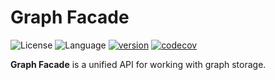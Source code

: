 # Graph Facade

![License](https://img.shields.io/badge/license-Apache2.0-green)
![Language](https://img.shields.io/badge/language-Java-blue.svg)
[![version](https://img.shields.io/github/v/tag/openfacade/graph-facade?label=release&color=blue)](https://github.com/openfacade/graph-facade/releases)
[![codecov](https://codecov.io/gh/openfacade/graph-facade/branch/main/graph/badge.svg)](https://codecov.io/gh/openfacade/graph-facade)

**Graph Facade** is a unified API for working with graph storage.
